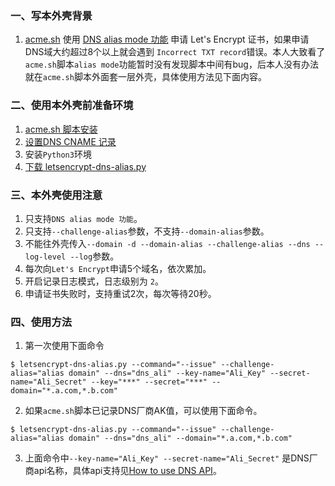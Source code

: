 ### 一、写本外壳背景
1. [acme.sh](https://github.com/Neilpang/acme.sh) 使用 [DNS alias mode 功能](https://github.com/Neilpang/acme.sh/wiki/DNS-alias-mode) 申请 Let's Encrypt 证书，如果申请DNS域大约超过8个以上就会遇到 `Incorrect TXT record`错误。本人大致看了`acme.sh`脚本`alias mode`功能暂时没有发现脚本中间有bug，后本人没有办法就在`acme.sh`脚本外面套一层外壳，具体使用方法见下面内容。

### 二、使用本外壳前准备环境
1. [acme.sh 脚本安装](https://github.com/Neilpang/acme.sh/wiki/How-to-install)
2. [设置DNS CNAME 记录](https://github.com/Neilpang/acme.sh/wiki/DNS-alias-mode)
3. 安装`Python3`环境
4. [下载 letsencrypt-dns-alias.py](https://github.com/yangpeng14/DevOps/blob/master/letsencrypt/letsencrypt-dns-alias.py)

### 三、本外壳使用注意
1. 只支持`DNS alias mode 功能`。
2. 只支持`--challenge-alias`参数，不支持`--domain-alias`参数。
3. 不能往外壳传入`--domain -d --domain-alias --challenge-alias --dns --log-level --log`参数。
4. 每次向`Let's Encrypt`申请5个域名，依次累加。
5. 开启记录日志模式，日志级别为 `2`。
6. 申请证书失败时，支持重试2次，每次等待20秒。

### 四、使用方法
1. 第一次使用下面命令

```
$ letsencrypt-dns-alias.py --command="--issue" --challenge-alias="alias domain" --dns="dns_ali" --key-name="Ali_Key" --secret-name="Ali_Secret" --key="***" --secret="***" --domain="*.a.com,*.b.com"
```

2. 如果`acme.sh`脚本已记录DNS厂商AK值，可以使用下面命令。

```
$ letsencrypt-dns-alias.py --command="--issue" --challenge-alias="alias domain" --dns="dns_ali" --domain="*.a.com,*.b.com"
```

3. 上面命令中`--key-name="Ali_Key" --secret-name="Ali_Secret"` 是DNS厂商api名称，具体api支持见[How to use DNS API](https://github.com/Neilpang/acme.sh/wiki/dnsapi)。